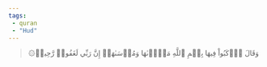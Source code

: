 ```yaml
---
tags: 
 - quran 
 - "Hud"
---
```


> ۞وَقَالَ ٱرۡكَبُواْ فِيهَا بِسۡمِ ٱللَّهِ مَجۡرٜىٰهَا وَمُرۡسَىٰهَآۚ إِنَّ رَبِّي لَغَفُورٞ رَّحِيمٞ
